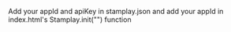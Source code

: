 Add your appId and apiKey in stamplay.json and add your appId in index.html's Stamplay.init("") function
